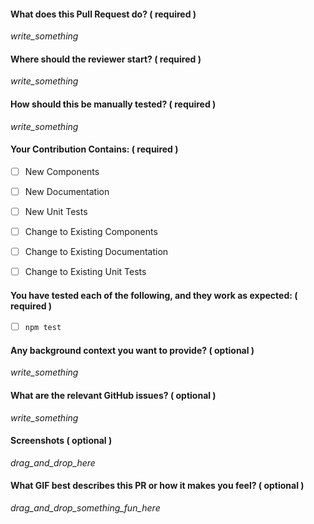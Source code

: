 #### What does this Pull Request do? ( required )

_write_something_


#### Where should the reviewer start? ( required )

_write_something_


#### How should this be manually tested?  ( required )

_write_something_


#### Your Contribution Contains: ( required )

- [ ] New Components
- [ ] New Documentation
- [ ] New Unit Tests
- [ ] Change to Existing Components
- [ ] Change to Existing Documentation
- [ ] Change to Existing Unit Tests


#### You have tested each of the following, and they work as expected: ( required )

- [ ] `npm test`


#### Any background context you want to provide?  ( optional )

_write_something_


#### What are the relevant GitHub issues? ( optional )

_write_something_


#### Screenshots ( optional )

_drag_and_drop_here_


#### What GIF best describes this PR or how it makes you feel? ( optional )

_drag_and_drop_something_fun_here_
